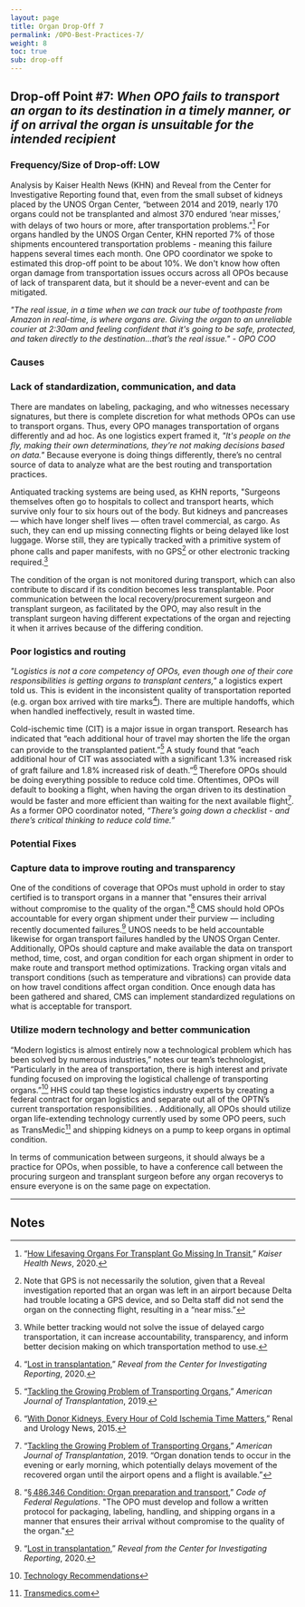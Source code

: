 ```yaml
---
layout: page
title: Organ Drop-Off 7
permalink: /OPO-Best-Practices-7/
weight: 8
toc: true
sub: drop-off
---
```


## Drop-off Point #7: _When OPO fails to transport an organ to its destination in a timely manner, or if on arrival the organ is unsuitable for the intended recipient_


### Frequency/Size of Drop-off: **LOW**

Analysis by Kaiser Health News (KHN) and Reveal from the Center for Investigative Reporting found that, even from the small subset of kidneys placed by the UNOS Organ Center, “between 2014 and 2019, nearly 170 organs could not be transplanted and almost 370 endured ‘near misses,’ with delays of two hours or more, after transportation problems.”[^130] For organs handled by the UNOS Organ Center, KHN reported 7% of those shipments encountered transportation problems - meaning this failure happens several times each month. One OPO coordinator we spoke to estimated this drop-off point to be about 10%. We don't know how often organ damage from transportation issues occurs across all OPOs because of lack of transparent data, but it should be a never-event and can be mitigated.

_"The real issue, in a time when we can track our tube of toothpaste from Amazon in real-time, is where organs are. Giving the organ to an unreliable courier at 2:30am and feeling confident that it's going to be safe, protected, and taken directly to the destination…that’s the real issue." - OPO COO_


### Causes


### Lack of standardization, communication, and data

There are mandates on labeling, packaging, and who witnesses necessary signatures, but there is complete discretion for what methods OPOs can use to transport organs. Thus, every OPO manages transportation of organs differently and ad hoc. As one logistics expert framed it, _"It's people on the fly, making their own determinations, they’re not making decisions based on data."_ Because everyone is doing things differently, there’s no central source of data to analyze what are the best routing and transportation practices. 

Antiquated tracking systems are being used, as KHN reports, "Surgeons themselves often go to hospitals to collect and transport hearts, which survive only four to six hours out of the body. But kidneys and pancreases — which have longer shelf lives — often travel commercial, as cargo. As such, they can end up missing connecting flights or being delayed like lost luggage. Worse still, they are typically tracked with a primitive system of phone calls and paper manifests, with no GPS[^131] or other electronic tracking required.[^132] 

The condition of the organ is not monitored during transport, which can also contribute to discard if its condition becomes less transplantable. Poor communication between the local recovery/procurement surgeon and transplant surgeon, as facilitated by the OPO, may also result in the transplant surgeon having different expectations of the organ and rejecting it when it arrives because of the differing condition. 


### Poor logistics and routing 

_"Logistics is not a core competency of OPOs, even though one of their core responsibilities is getting organs to transplant centers,"_ a logistics expert told us. This is evident in the inconsistent quality of transportation reported (e.g. organ box arrived with tire marks[^133]). There are multiple handoffs, which when handled ineffectively, result in wasted time. 

Cold-ischemic time (CIT) is a major issue in organ transport. Research has indicated that “each additional hour of travel may shorten the life the organ can provide to the transplanted patient.”[^134] A study found that “each additional hour of CIT was associated with a significant 1.3% increased risk of graft failure and 1.8% increased risk of death.”[^135]<sup> </sup>Therefore OPOs should be doing everything possible to reduce cold time. Oftentimes, OPOs will default to booking a flight, when having the organ driven to its destination would be faster and more efficient than waiting for the next available flight[^136]. As a former OPO coordinator noted, _“There’s going down a checklist - and there’s critical thinking to reduce cold time.”_


### Potential Fixes


### Capture data to improve routing and transparency

One of the conditions of coverage that OPOs must uphold in order to stay certified is to transport organs in a manner that "ensures their arrival without compromise to the quality of the organ."[^137] CMS should hold OPOs accountable for every organ shipment under their purview — including recently documented failures.[^138] UNOS needs to be held accountable likewise for organ transport failures handled by the UNOS Organ Center. Additionally, OPOs should capture and make available the data on transport method, time, cost, and organ condition for each organ shipment in order to make route and transport method optimizations. Tracking organ vitals and transport conditions (such as temperature and vibrations) can provide data on how travel conditions affect organ condition. Once enough data has been gathered and shared, CMS can implement standardized regulations on what is acceptable for transport. 


### Utilize modern technology and better communication

“Modern logistics is almost entirely now a technological problem which has been solved by numerous industries,” notes our team’s technologist, “Particularly in the area of transportation, there is high interest and private funding focused on improving the logistical challenge of transporting organs.”[^139] HHS could tap these logistics industry experts by creating a federal contract for organ logistics and separate out all of the OPTN’s current transportation responsibilities. . Additionally, all OPOs should utilize organ life-extending technology currently used by some OPO peers, such as TransMedic[^140] and shipping kidneys on a pump to keep organs in optimal condition.

In terms of communication between surgeons, it should always be a practice for OPOs, when possible, to have a conference call between the procuring surgeon and transplant surgeon before any organ recoverys to ensure everyone is on the same page on expectation. 


---


<!-- Footnotes themselves at the bottom. -->
## Notes

[^130]:
    “[How Lifesaving Organs For Transplant Go Missing In Transit](https://khn.org/news/how-lifesaving-organs-for-transplant-go-missing-in-transit/),” _Kaiser Health News_, 2020.

[^131]:
    Note that GPS is not necessarily the solution, given that a Reveal investigation reported that an organ was left in an airport because Delta had trouble locating a GPS device, and so Delta staff did not send the organ on the connecting flight, resulting in a “near miss.”

[^132]:
    While better tracking would not solve the issue of delayed cargo transportation, it can increase accountability, transparency, and inform better decision making on which transportation method to use.  

[^133]:
     “[Lost in transplantation](https://www.revealnews.org/episodes/lost-in-transplantation-2/),” _Reveal from the Center for Investigating Reporting_, 2020.   

[^134]:
      “[Tackling the Growing Problem of Transporting Organs](https://onlinelibrary.wiley.com/doi/full/10.1111/ajt.15410),” _American Journal of Transplantation_, 2019. 

[^135]:
     “[With Donor Kidneys, Every Hour of Cold Ischemia Time Matters](https://www.renalandurologynews.com/home/news/nephrology/transplantation/with-donor-kidneys-every-hour-of-cold-ischemia-time-matters/),” Renal and Urology News, 2015.

[^136]:
    “[Tackling the Growing Problem of Transporting Organs](https://onlinelibrary.wiley.com/doi/full/10.1111/ajt.15410),” _American Journal of Transplantation_, 2019. “Organ donation tends to occur in the evening or early morning, which potentially delays movement of the recovered organ until the airport opens and a flight is available.” 

[^137]:
    “[§ 486.346 Condition: Organ preparation and transport](https://www.govinfo.gov/content/pkg/CFR-2019-title42-vol5/xml/CFR-2019-title42-vol5-part486.xml#seqnum486.346),” _Code of Federal Regulations_. "The OPO must develop and follow a written protocol for packaging, labeling, handling, and shipping organs in a manner that ensures their arrival without compromise to the quality of the organ." 

[^138]:
    “[Lost in transplantation](https://www.revealnews.org/episodes/lost-in-transplantation-2/),” _Reveal from the Center for Investigating Reporting_, 2020.   

[^139]:
     [Technology Recommendations](/Technology)

[^140]:
     [Transmedics.com](https://www.transmedics.com/) 
